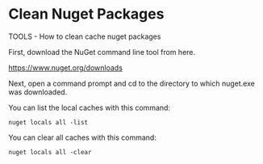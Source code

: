 # Clean Nuget Packages
TOOLS - How to clean cache nuget packages


First, download the NuGet command line tool from here.

https://www.nuget.org/downloads

Next, open a command prompt and cd to the directory to which nuget.exe was downloaded.

You can list the local caches with this command:
```
nuget locals all -list
```
You can clear all caches with this command:
```
nuget locals all -clear
```
